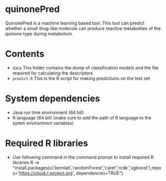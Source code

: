 # quinonePred
QuinonePred is a machine learning based tool. This tool can predict whether a small drug-like molecule can produce reactive metabolites of the quinone type during metabolism.

# Contents
* ``data`` This folder contains the dump of classification models and the file required for calculating the descriptors
* ``predict.R`` This is the R script for making predictions on the test set

# System dependencies
* Java run time environment (64 bit)
* R language (64 bit) (make sure to add the path of R language to the sytem environment variables)

# Required R libraries
* Use following command in the command prompt to install required R libraries 
R -e "install.packages(c('kernlab','randomForest','caret','rcdk','xgboost'),repos='https://cloud.r-project.org', dependencies=TRUE")
